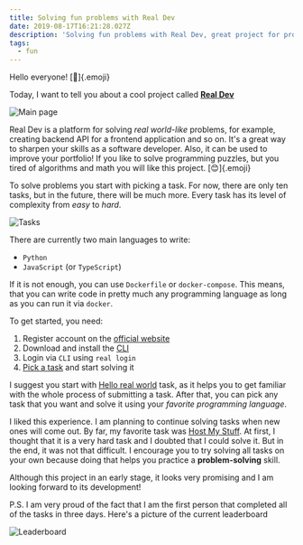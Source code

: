 ```yaml
---
title: Solving fun problems with Real Dev
date: 2019-08-17T16:21:28.027Z
description: 'Solving fun problems with Real Dev, great project for programmers!'
tags:
  - fun
---
```

Hello everyone! [👋]{.emoji}
 
Today, I want to tell you about a cool project called [**Real Dev**](https://real.dev)

![Main page](/images/uploads/solving-fun-problems-with-real-dev__main.png "Main page")
 
Real Dev is a platform for solving _real world-like_ problems, for example, creating backend API for a frontend application and so on. It's a great way to sharpen your skills as a software developer. Also, it can be used to improve your portfolio! If you like to solve programming puzzles, but you tired of algorithms and math you will like this project. [😊]{.emoji}
 
To solve problems you start with picking a task. For now, there are only ten tasks, but in the future, there will be much more. Every task has its level of complexity from _easy_ to _hard_. 
 
![Tasks](/images/uploads/solving-fun-problems-with-real-dev__tasks.png "Tasks")

There are currently two main languages to write:
 
* `Python`
* `JavaScript` (or `TypeScript`)
 
If it is not enough, you can use `Dockerfile` or `docker-compose`. This means, that you can write code in pretty much any programming language as long as you can run it via `docker`.
 
To get started, you need:
 
1. Register account on the [official website](https://real.dev)
2. Download and install the [CLI](https://real.dev/docs#cli-the-real-command)
3. Login via `CLI` using `real login`
4. [Pick a task](https://real.dev/tasks) and start solving it
 
I suggest you start with [Hello real world](https://real.dev/task/hello-real-world) task, as it helps you to get familiar with the whole process of submitting a task. After that, you can pick any task that you want and solve it using your _favorite programming language_.
 
I liked this experience. I am planning to continue solving tasks when new ones will come out. By far, my favorite task was [Host My Stuff](https://real.dev/task/host-my-stuff). At first, I thought that it is a very hard task and I doubted that I could solve it. But in the end, it was not that difficult. I encourage you to try solving all tasks on your own because doing that helps you practice a **problem-solving** skill.
 
Although this project in an early stage, it looks very promising and I am looking forward to its development!
 
P.S. I am very proud of the fact that I am the first person that completed all of the tasks in three days. Here's a picture of the current leaderboard
 
![Leaderboard](/images/uploads/solving-fun-problems-with-real-dev__leaderboard.png "Leaderboard")
